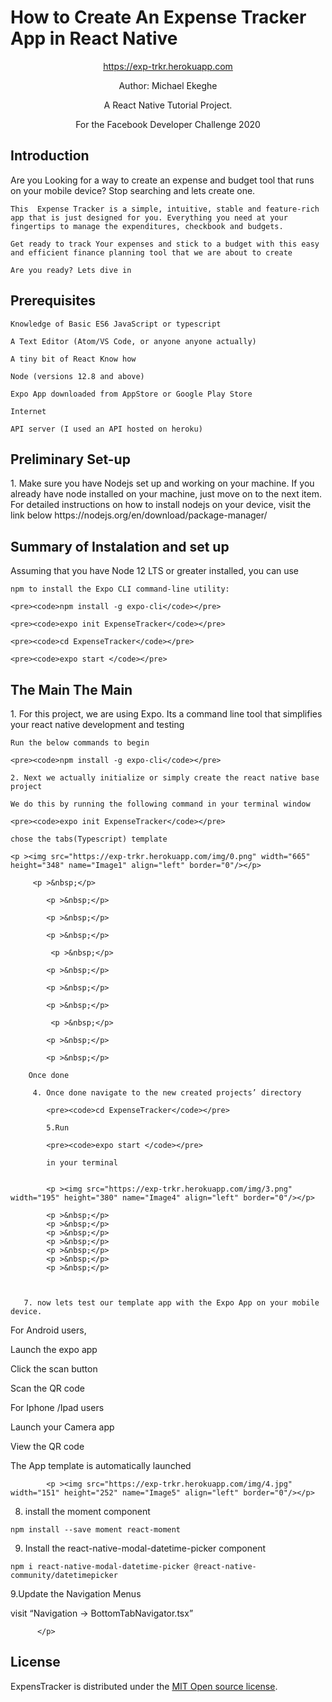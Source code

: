 
<div class="jumbotron text-center">
    <p align="center"><span style="font-family: 'Liberation Sans', serif;"><span
            style="font-size: xx-large;"><strong><H1>How to Create An Expense Tracker App in React Native</H1></strong></span></span>
    </p>
    <p align="center"><a href="https://exp-trkr.herokuapp.com/">https://exp-trkr.herokuapp.com</a></p>
    <p  align="center">Author: Michael Ekeghe</p>
    <p  align="center">A React Native Tutorial Project.</p>
    <p  align="center">For the Facebook Developer Challenge 2020</p>

</div>


<H2>Introduction</H2>
<div>
    Are you Looking for a way to create an expense and budget tool that runs on your mobile device? Stop searching and lets create one.
    
    This  Expense Tracker is a simple, intuitive, stable and feature-rich app that is just designed for you. Everything you need at your fingertips to manage the expenditures, checkbook and budgets.
    
    Get ready to track Your expenses and stick to a budget with this easy and efficient finance planning tool that we are about to create
    
    Are you ready? Lets dive in
</div>

<H2>Prerequisites</H2>

    Knowledge of Basic ES6 JavaScript or typescript
    
    A Text Editor (Atom/VS Code, or anyone anyone actually)
    
    A tiny bit of React Know how
    
    Node (versions 12.8 and above)
    
    Expo App downloaded from AppStore or Google Play Store
    
    Internet
    
    API server (I used an API hosted on heroku)


<H2>Preliminary Set-up</H2>
 <div>   
    1. Make sure you have Nodejs set up and working on your machine. If you already have node installed on your machine, just move on to the next item.
    For detailed instructions on how to install nodejs on your device, visit the link below
    https://nodejs.org/en/download/package-manager/

</div>
<H2>Summary of Instalation and set up</H2></H2>
   Assuming that you have Node 12 LTS or greater installed, you can use
    
    npm to install the Expo CLI command-line utility:
    
    <pre><code>npm install -g expo-cli</code></pre>
    
    <pre><code>expo init ExpenseTracker</code></pre>
    
    <pre><code>cd ExpenseTracker</code></pre>
    
    <pre><code>expo start </code></pre>


<H2>The Main The Main</H2>
<p>
    1. For this project, we are using Expo. Its a command line tool that simplifies your react native development and testing 
    
    Run the below commands to begin
    
    <pre><code>npm install -g expo-cli</code></pre>
    
    2. Next we actually initialize or simply create the react native base project
    
    We do this by running the following command in your terminal window
    
    <pre><code>expo init ExpenseTracker</code></pre>
    
    chose the tabs(Typescript) template
    
    <p ><img src="https://exp-trkr.herokuapp.com/img/0.png" width="665" height="348" name="Image1" align="left" border="0"/></p>
 
         <p >&nbsp;</p>
         
            <p >&nbsp;</p>
            
            <p >&nbsp;</p>
            
            <p >&nbsp;</p>
            
             <p >&nbsp;</p>
             
            <p >&nbsp;</p>
            
            <p >&nbsp;</p>
            
            <p >&nbsp;</p>
            
             <p >&nbsp;</p>
             
            <p >&nbsp;</p>
            
            <p >&nbsp;</p>
  
        Once done
          
         4. Once done navigate to the new created projects’ directory
            
            <pre><code>cd ExpenseTracker</code></pre>
            
            5.Run
            
            <pre><code>expo start </code></pre>
            
            in your terminal
            
            
            <p ><img src="https://exp-trkr.herokuapp.com/img/3.png" width="195" height="380" name="Image4" align="left" border="0"/></p>
            
            <p >&nbsp;</p>
            <p >&nbsp;</p>
            <p >&nbsp;</p>
            <p >&nbsp;</p>
            <p >&nbsp;</p>
            <p >&nbsp;</p>
            <p >&nbsp;</p>


         
       7. now lets test our template app with the Expo App on your mobile device.

For Android users, 

Launch the expo app 

Click the scan button 

Scan the QR code

For Iphone /Ipad users

Launch your Camera app

View the QR code

The App template is automatically launched
            
            <p ><img src="https://exp-trkr.herokuapp.com/img/4.jpg" width="151" height="252" name="Image5" align="left" border="0"/></p>
     

8. install the moment  component

<pre><code>npm install --save moment react-moment</pre></code>

9. Install the react-native-modal-datetime-picker component

<pre><code>npm i react-native-modal-datetime-picker @react-native-community/datetimepicker</pre></code>




9.Update the Navigation Menus

visit “Navigation → BottomTabNavigator.tsx”




          </p>
            
<H2>License</H2>

<div>
ExpensTracker is distributed under the <a href="http://opensource.org/licenses/MIT" target="_blank">MIT Open source license</a>.</div>
 

